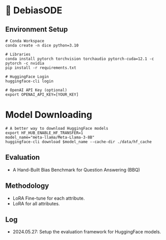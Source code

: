 # 🎲 DebiasODE

## Environment Setup
```shell
# Conda Workspace
conda create -n dice python=3.10

# Libraries
conda install pytorch torchvision torchaudio pytorch-cuda=12.1 -c pytorch -c nvidia
pip install -r requirements.txt

# HuggingFace Login
huggingface-cli login

# OpenAI API Key (optional)
export OPENAI_API_KEY=[YOUR_KEY]
```

# Model Downloading
```shell
# A better way to download HuggingFace models
export HF_HUB_ENABLE_HF_TRANSFER=1
model_name="meta-llama/Meta-Llama-3-8B"
huggingface-cli download $model_name --cache-dir ./data/hf_cache
```

## Evaluation
- A Hand-Built Bias Benchmark for Question Answering (BBQ)

## Methodology
- LoRA Fine-tune for each attribute.
- LoRA for all attributes.

## Log
- 2024.05.27: Setup the evaluation framework for HuggingFace models.
